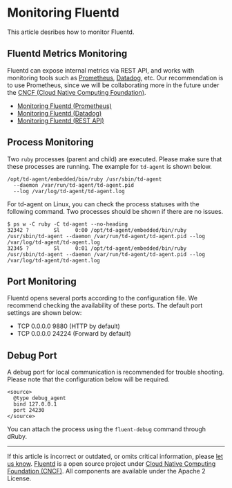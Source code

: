 Monitoring Fluentd
==================

This article desribes how to monitor Fluentd.


Fluentd Metrics Monitoring
--------------------------

Fluentd can expose internal metrics via REST API, and works with
monitoring tools such as [Prometheus](https://prometheus.io/),
[Datadog](https://www.datadoghq.com/), etc. Our recommendation is to use
Prometheus, since we will be collaborating more in the future under the
[CNCF (Cloud Native Computing Foundation)](https://www.cncf.io/).

-   [Monitoring Fluentd (Prometheus)](monitoring-prometheus)
-   [Monitoring Fluentd
    (Datadog)](https://docs.datadoghq.com/integrations/fluentd/)
-   [Monitoring Fluentd (REST API)](monitoring-rest-api)

Process Monitoring
------------------

Two `ruby` processes (parent and child) are executed. Please make sure
that these processes are running. The example for `td-agent` is shown
below.

``` {.CodeRay}
/opt/td-agent/embedded/bin/ruby /usr/sbin/td-agent
  --daemon /var/run/td-agent/td-agent.pid
  --log /var/log/td-agent/td-agent.log
```

For td-agent on Linux, you can check the process statuses with the
following command. Two processes should be shown if there are no issues.

``` {.CodeRay}
$ ps w -C ruby -C td-agent --no-heading
32342 ?        Sl     0:00 /opt/td-agent/embedded/bin/ruby /usr/sbin/td-agent --daemon /var/run/td-agent/td-agent.pid --log /var/log/td-agent/td-agent.log
32345 ?        Sl     0:01 /opt/td-agent/embedded/bin/ruby /usr/sbin/td-agent --daemon /var/run/td-agent/td-agent.pid --log /var/log/td-agent/td-agent.log
```

Port Monitoring
---------------

Fluentd opens several ports according to the configuration file. We
recommend checking the availability of these ports. The default port
settings are shown below:

-   TCP 0.0.0.0 9880 (HTTP by default)
-   TCP 0.0.0.0 24224 (Forward by default)

Debug Port
----------

A debug port for local communication is recommended for trouble
shooting. Please note that the configuration below will be required.

``` {.CodeRay}
<source>
  @type debug_agent
  bind 127.0.0.1
  port 24230
</source>
```

You can attach the process using the `fluent-debug` command through
dRuby.


------------------------------------------------------------------------

If this article is incorrect or outdated, or omits critical information,
please [let us know](https://github.com/fluent/fluentd-docs/issues?state=open).
[Fluentd](http://www.fluentd.org/) is a open source project under [Cloud
Native Computing Foundation (CNCF)](https://cncf.io/). All components
are available under the Apache 2 License.
